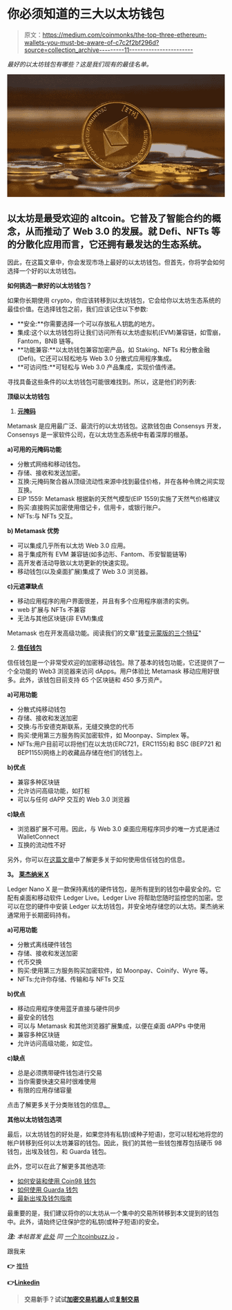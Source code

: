 # 你必须知道的三大以太坊钱包

> 原文：<https://medium.com/coinmonks/the-top-three-ethereum-wallets-you-must-be-aware-of-c7c2f2bf296d?source=collection_archive---------11----------------------->

*最好的以太坊钱包有哪些？这是我们现有的最佳名单。*

![](img/100d147e28bab8ca42a35b31865c3705.png)

## 以太坊是最受欢迎的 altcoin。它普及了智能合约的概念，从而推动了 Web 3.0 的发展。就 Defi、NFTs 等的分散化应用而言，它还拥有最发达的生态系统。

因此，在这篇文章中，你会发现市场上最好的以太坊钱包。但首先，你将学会如何选择一个好的以太坊钱包。

**如何挑选一款好的以太坊钱包？**

如果你长期使用 crypto，你应该转移到以太坊钱包，它会给你以太坊生态系统的最佳价值。在选择钱包之前，我们应该记住以下参数:

*   **安全:**你需要选择一个可以存放私人钥匙的地方。
*   集成:这个以太坊钱包将让我们访问所有以太坊虚拟机(EVM)兼容链，如雪崩，Fantom，BNB 链等。
*   **功能兼容:**以太坊钱包兼容加密产品，如 Staking、NFTs 和分散金融(Defi)。它还可以轻松地与 Web 3.0 分散式应用程序集成。
*   **可访问性:**可轻松与 Web 3.0 产品集成，实现价值传递。

寻找具备这些条件的以太坊钱包可能很难找到。所以，这是他们的列表:

**顶级以太坊钱包**

1.  [**元掩码**](https://metamask.io/)

Metamask 是应用最广泛、最流行的以太坊钱包。这款钱包由 Consensys 开发，Consensys 是一家软件公司，在以太坊生态系统中有着深厚的根基。

**a)可用的元掩码功能**

*   分散式网络和移动钱包。
*   存储、接收和发送加密。
*   互换:元掩码聚合器从顶级流动性来源中找到最佳价格，并在各种令牌之间实现互换。
*   EIP 1559: Metamask 根据新的天然气模型(EIP 1559)实施了天然气价格建议
*   购买:直接购买加密使用借记卡，信用卡，或银行账户。
*   NFTs:与 NFTs 交互。

**b) Metamask 优势**

*   可以集成几乎所有以太坊 Web 3.0 应用。
*   易于集成所有 EVM 兼容链(如多边形、Fantom、币安智能链等)
*   高开发者活动导致以太坊更新的快速实现。
*   移动钱包(以及桌面扩展)集成了 Web 3.0 浏览器。

**c)元遮罩缺点**

*   移动应用程序的用户界面很差，并且有多个应用程序崩溃的实例。
*   web 扩展与 NFTs 不兼容
*   无法与其他区块链(非 EVM)集成

Metamask 也在开发高级功能。阅读我们的文章"[转变元蒙版的三个特征](https://www.altcoinbuzz.io/cryptocurrency-news/three-features-that-are-transforming-metamask/)"

2. [**信任钱包**](https://trustwallet.com/)

信任钱包是一个非常受欢迎的加密移动钱包。除了基本的钱包功能，它还提供了一个全功能的 Web3 浏览器来访问 dApps。用户体验比 Metamask 移动应用好很多。此外，该钱包目前支持 65 个区块链和 450 多万资产。

**a)可用功能**

*   分散式纯移动钱包
*   存储、接收和发送加密
*   交换:与币安德克斯联系，无缝交换您的代币
*   购买:使用第三方服务购买加密软件，如 Moonpay、Simplex 等。
*   NFTs:用户目前可以将他们在以太坊(ERC721，ERC1155)和 BSC (BEP721 和 BEP1155)网络上的收藏品存储在他们的钱包上。

**b)优点**

*   兼容多种区块链
*   允许访问高级功能，如打桩
*   可以与任何 dAPP 交互的 Web 3.0 浏览器

**c)缺点**

*   浏览器扩展不可用。因此，与 Web 3.0 桌面应用程序同步的唯一方式是通过 WalletConnect
*   互换的流动性不好

另外，你可以在[这篇文章](https://www.altcoinbuzz.io/bitcoin-and-crypto-guide/how-to-install-and-use-the-trust-wallet/#Exchange)中了解更多关于如何使用信任钱包的信息。

**3。** [**莱杰纳米 X**](https://www.ledger.com/)

Ledger Nano X 是一款保持离线的硬件钱包，是所有提到的钱包中最安全的。它配有桌面和移动软件 Ledger Live。Ledger Live 将帮助您随时监控您的加密。您可以在您的硬件中安装 Ledger 以太坊钱包，并安全地存储您的以太坊。莱杰纳米通常用于长期密码持有。

**a)可用功能**

*   分散式离线硬件钱包
*   存储、接收和发送加密
*   代币交换
*   购买:使用第三方服务购买加密软件，如 Moonpay、Coinify、Wyre 等。
*   NFTs:允许你存储、传输和与 NFTs 交互

**b)优点**

*   移动应用程序使用蓝牙直接与硬件同步
*   最安全的钱包
*   可以与 Metamask 和其他浏览器扩展集成，以便在桌面 dAPPs 中使用
*   兼容多种区块链
*   允许访问高级功能，如定位。

**c)缺点**

*   总是必须携带硬件钱包进行交易
*   当你需要快速交易时很难使用
*   有限的应用存储容量

点击了解更多关于分类账钱包的信息[。](https://www.altcoinbuzz.io/tag/ledger-wallet/)

**其他以太坊钱包选项**

最后，以太坊钱包的好处是，如果您持有私钥(或种子短语)，您可以轻松地将您的帐户转移到任何以太坊兼容的钱包。因此，我们的其他一些钱包推荐包括硬币 98 钱包，出埃及钱包，和 Guarda 钱包。

此外，您可以在此了解更多其他选项:

*   [如何安装和使用 Coin98 钱包](https://www.altcoinbuzz.io/reviews/wallet/how-to-install-and-use-the-coin98-wallet/)
*   [如何使用 Guarda 钱包](https://www.altcoinbuzz.io/bitcoin-and-crypto-guide/how-to-use-the-guarda-wallet-part-i/)
*   [最新出埃及钱包指南](https://www.altcoinbuzz.io/bitcoin-and-crypto-guide/the-latest-exodus-wallet-guide/)

最重要的是，我们建议将你的以太坊从一个集中的交易所转移到本文提到的钱包中。此外，请始终记住保护您的私钥(或种子短语)的安全。

***注:*** *本帖首发* [*此处*](https://www.altcoinbuzz.io/bitcoin-and-crypto-guide/the-top-three-ethereum-wallets-you-must-be-aware-of/) *同* [*一个* ltcoinbuzz.io](https://www.altcoinbuzz.io/) *。*

跟我来

**👉** [推特](https://twitter.com/rumadas123)

**👉**[**Linkedin**](https://www.linkedin.com/in/ruma-das-a1439320/)

> **交易新手？试试[加密交易机器人](/coinmonks/crypto-trading-bot-c2ffce8acb2a)或[复制交易](/coinmonks/top-10-crypto-copy-trading-platforms-for-beginners-d0c37c7d698c)**